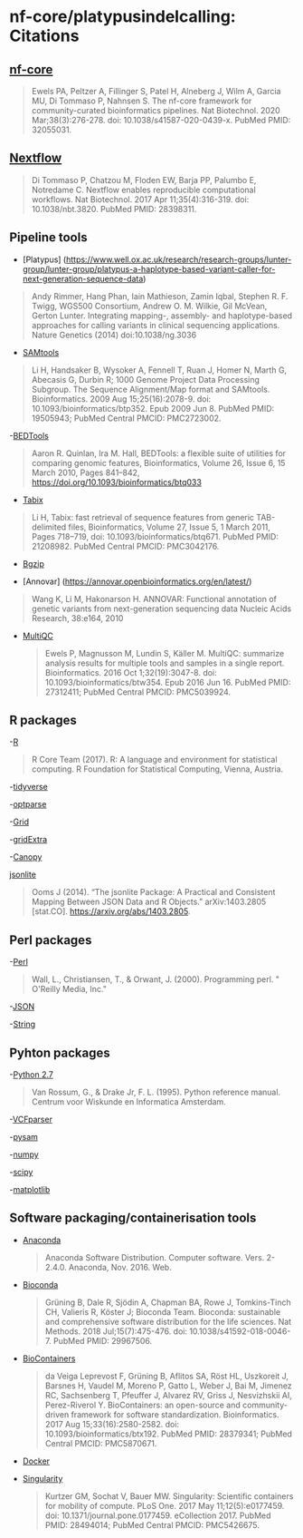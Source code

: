 # nf-core/platypusindelcalling: Citations

## [nf-core](https://pubmed.ncbi.nlm.nih.gov/32055031/)

> Ewels PA, Peltzer A, Fillinger S, Patel H, Alneberg J, Wilm A, Garcia MU, Di Tommaso P, Nahnsen S. The nf-core framework for community-curated bioinformatics pipelines. Nat Biotechnol. 2020 Mar;38(3):276-278. doi: 10.1038/s41587-020-0439-x. PubMed PMID: 32055031.

## [Nextflow](https://pubmed.ncbi.nlm.nih.gov/28398311/)

> Di Tommaso P, Chatzou M, Floden EW, Barja PP, Palumbo E, Notredame C. Nextflow enables reproducible computational workflows. Nat Biotechnol. 2017 Apr 11;35(4):316-319. doi: 10.1038/nbt.3820. PubMed PMID: 28398311.

## Pipeline tools

- [Platypus] (https://www.well.ox.ac.uk/research/research-groups/lunter-group/lunter-group/platypus-a-haplotype-based-variant-caller-for-next-generation-sequence-data)
> Andy Rimmer, Hang Phan, Iain Mathieson, Zamin Iqbal, Stephen R. F. Twigg, WGS500 Consortium, Andrew O. M. Wilkie, Gil McVean, Gerton Lunter. Integrating mapping-, assembly- and haplotype-based approaches for calling variants in clinical sequencing applications. Nature Genetics (2014) doi:10.1038/ng.3036

- [SAMtools](https://pubmed.ncbi.nlm.nih.gov/19505943/)
> Li H, Handsaker B, Wysoker A, Fennell T, Ruan J, Homer N, Marth G, Abecasis G, Durbin R; 1000 Genome Project Data Processing Subgroup. The Sequence Alignment/Map format and SAMtools. Bioinformatics. 2009 Aug 15;25(16):2078-9. doi: 10.1093/bioinformatics/btp352. Epub 2009 Jun 8. PubMed PMID: 19505943; PubMed Central PMCID: PMC2723002.

-[BEDTools](https://academic.oup.com/bioinformatics/article/26/6/841/244688)
> Aaron R. Quinlan, Ira M. Hall, BEDTools: a flexible suite of utilities for comparing genomic features, Bioinformatics, Volume 26, Issue 6, 15 March 2010, Pages 841–842, https://doi.org/10.1093/bioinformatics/btq033

- [Tabix](https://academic.oup.com/bioinformatics/article/27/5/718/262743)
> Li H, Tabix: fast retrieval of sequence features from generic TAB-delimited files, Bioinformatics, Volume 27, Issue 5, 1 March 2011, Pages 718–719, doi: 10.1093/bioinformatics/btq671. PubMed PMID: 21208982. PubMed Central PMCID: PMC3042176.

- [Bgzip](https://github.com/madler/pigz)

- [Annovar] (https://annovar.openbioinformatics.org/en/latest/)
> Wang K, Li M, Hakonarson H. ANNOVAR: Functional annotation of genetic variants from next-generation sequencing data Nucleic Acids Research, 38:e164, 2010

- [MultiQC](https://pubmed.ncbi.nlm.nih.gov/27312411/)
  > Ewels P, Magnusson M, Lundin S, Käller M. MultiQC: summarize analysis results for multiple tools and samples in a single report. Bioinformatics. 2016 Oct 1;32(19):3047-8. doi: 10.1093/bioinformatics/btw354. Epub 2016 Jun 16. PubMed PMID: 27312411; PubMed Central PMCID: PMC5039924.

## R packages

-[R](https://www.r-project.org/)
> R Core Team (2017). R: A language and environment for statistical computing. R Foundation for Statistical Computing, Vienna, Austria.

-[tidyverse](https://www.tidyverse.org/)

-[optparse](https://cran.r-project.org/web/packages/optparse/index.html) 

-[Grid](https://cran.r-project.org/web/packages/gridExtra/index.html)

-[gridExtra](https://cran.r-project.org/web/packages/gridExtra/index.html)

-[Canopy](https://cran.r-project.org/web/packages/Canopy/index.html)

[jsonlite](https://cran.r-project.org/web/packages/jsonlite/citation.html)
>Ooms J (2014). “The jsonlite Package: A Practical and Consistent Mapping Between JSON Data and R Objects.” arXiv:1403.2805 [stat.CO]. https://arxiv.org/abs/1403.2805.

## Perl packages

-[Perl](https://www.perl.org/)
> Wall, L., Christiansen, T., & Orwant, J. (2000). Programming perl. " O&#x27;Reilly Media, Inc."

-[JSON](https://metacpan.org/pod/JSON)

-[String](https://metacpan.org/pod/String::String)

## Pyhton packages

-[Python 2.7](https://python.readthedocs.io/en/v2.7.2/)
> Van Rossum, G., & Drake Jr, F. L. (1995). Python reference manual. Centrum voor Wiskunde en Informatica Amsterdam.

-[VCFparser](https://pypi.org/project/vcfparser/)

-[pysam](https://pypi.org/project/pysam/)

-[numpy](https://pypi.org/project/numpy/)

-[scipy](https://pypi.org/search/?q=scipy)

-[matplotlib](https://pypi.org/project/matplotlib/)

## Software packaging/containerisation tools

- [Anaconda](https://anaconda.com)

  > Anaconda Software Distribution. Computer software. Vers. 2-2.4.0. Anaconda, Nov. 2016. Web.

- [Bioconda](https://pubmed.ncbi.nlm.nih.gov/29967506/)

  > Grüning B, Dale R, Sjödin A, Chapman BA, Rowe J, Tomkins-Tinch CH, Valieris R, Köster J; Bioconda Team. Bioconda: sustainable and comprehensive software distribution for the life sciences. Nat Methods. 2018 Jul;15(7):475-476. doi: 10.1038/s41592-018-0046-7. PubMed PMID: 29967506.

- [BioContainers](https://pubmed.ncbi.nlm.nih.gov/28379341/)

  > da Veiga Leprevost F, Grüning B, Aflitos SA, Röst HL, Uszkoreit J, Barsnes H, Vaudel M, Moreno P, Gatto L, Weber J, Bai M, Jimenez RC, Sachsenberg T, Pfeuffer J, Alvarez RV, Griss J, Nesvizhskii AI, Perez-Riverol Y. BioContainers: an open-source and community-driven framework for software standardization. Bioinformatics. 2017 Aug 15;33(16):2580-2582. doi: 10.1093/bioinformatics/btx192. PubMed PMID: 28379341; PubMed Central PMCID: PMC5870671.

- [Docker](https://dl.acm.org/doi/10.5555/2600239.2600241)

- [Singularity](https://pubmed.ncbi.nlm.nih.gov/28494014/)
  > Kurtzer GM, Sochat V, Bauer MW. Singularity: Scientific containers for mobility of compute. PLoS One. 2017 May 11;12(5):e0177459. doi: 10.1371/journal.pone.0177459. eCollection 2017. PubMed PMID: 28494014; PubMed Central PMCID: PMC5426675.

